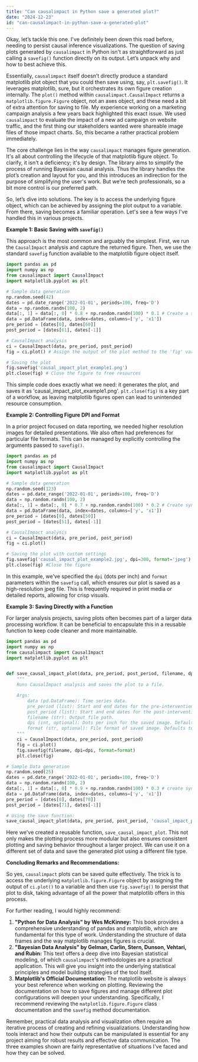 ```yaml
---
title: "Can causalimpact in Python save a generated plot?"
date: "2024-12-23"
id: "can-causalimpact-in-python-save-a-generated-plot"
---
```


Okay, let’s tackle this one. I've definitely been down this road before, needing to persist causal inference visualizations. The question of saving plots generated by `causalimpact` in Python isn't as straightforward as just calling a `savefig()` function directly on its output. Let’s unpack why and how to best achieve this.

Essentially, `causalimpact` itself doesn’t directly produce a standard matplotlib plot object that you could then save using, say, `plt.savefig()`. It leverages matplotlib, sure, but it orchestrates its own figure creation internally. The `plot()` method within `causalimpact.CausalImpact` returns a `matplotlib.figure.Figure` object, not an axes object, and these need a bit of extra attention for saving to file. My experience working on a marketing campaign analysis a few years back highlighted this exact issue. We used `causalimpact` to evaluate the impact of a new ad campaign on website traffic, and the first thing our stakeholders wanted were shareable image files of those impact charts. So, this became a rather practical problem immediately.

The core challenge lies in the way `causalimpact` manages figure generation. It's all about controlling the lifecycle of that matplotlib figure object. To clarify, it isn't a deficiency; it's by design. The library aims to simplify the process of running Bayesian causal analysis. Thus the library handles the plot’s creation and layout for you, and this introduces an indirection for the purpose of simplifying the user's work. But we're tech professionals, so a bit more control is our preferred path.

So, let’s dive into solutions. The key is to access the underlying figure object, which can be achieved by assigning the plot output to a variable. From there, saving becomes a familiar operation. Let's see a few ways I've handled this in various projects.

**Example 1: Basic Saving with `savefig()`**

This approach is the most common and arguably the simplest. First, we run the `CausalImpact` analysis and capture the returned figure. Then, we use the standard `savefig` function available to the matplotlib figure object itself.

```python
import pandas as pd
import numpy as np
from causalimpact import CausalImpact
import matplotlib.pyplot as plt

# Sample data generation
np.random.seed(42)
dates = pd.date_range('2022-01-01', periods=100, freq='D')
data = np.random.randn(100, 2)
data[:, 1] = data[:, 0] * 0.8 + np.random.randn(100) * 0.1 # Create a synthetic relationship
data = pd.DataFrame(data, index=dates, columns=['y', 'x1'])
pre_period = [dates[0], dates[60]]
post_period = [dates[61], dates[-1]]

# CausalImpact analysis
ci = CausalImpact(data, pre_period, post_period)
fig = ci.plot() # Assign the output of the plot method to the 'fig' variable

# Saving the plot
fig.savefig('causal_impact_plot_example1.png')
plt.close(fig) # Close the figure to free resources
```

This simple code does exactly what we need: it generates the plot, and saves it as 'causal_impact_plot_example1.png'. `plt.close(fig)` is a key part of a workflow, as leaving matplotlib figures open can lead to unintended resource consumption.

**Example 2: Controlling Figure DPI and Format**

In a prior project focused on data reporting, we needed higher resolution images for detailed presentations. We also often had preferences for particular file formats. This can be managed by explicitly controlling the arguments passed to `savefig()`.

```python
import pandas as pd
import numpy as np
from causalimpact import CausalImpact
import matplotlib.pyplot as plt

# Sample data generation
np.random.seed(123)
dates = pd.date_range('2022-01-01', periods=100, freq='D')
data = np.random.randn(100, 2)
data[:, 1] = data[:, 0] * 0.7 + np.random.randn(100) * 0.2 # Create synthetic relation
data = pd.DataFrame(data, index=dates, columns=['y', 'x1'])
pre_period = [dates[0], dates[50]]
post_period = [dates[51], dates[-1]]

# CausalImpact analysis
ci = CausalImpact(data, pre_period, post_period)
fig = ci.plot()

# Saving the plot with custom settings
fig.savefig('causal_impact_plot_example2.jpg', dpi=300, format='jpeg')
plt.close(fig) #Close the figure
```
In this example, we've specified the `dpi` (dots per inch) and `format` parameters within the `savefig` call, which ensures our plot is saved as a high-resolution jpeg file. This is frequently required in print media or detailed reports, allowing for crisp visuals.

**Example 3: Saving Directly with a Function**

For larger analysis projects, saving plots often becomes part of a larger data processing workflow. It can be beneficial to encapsulate this in a reusable function to keep code cleaner and more maintainable.

```python
import pandas as pd
import numpy as np
from causalimpact import CausalImpact
import matplotlib.pyplot as plt


def save_causal_impact_plot(data, pre_period, post_period, filename, dpi=300, format='png'):
    """
    Runs CausalImpact analysis and saves the plot to a file.

    Args:
        data (pd.DataFrame): Time series data.
        pre_period (list): Start and end dates for the pre-intervention period.
        post_period (list): Start and end dates for the post-intervention period.
        filename (str): Output file path.
        dpi (int, optional): Dots per inch for the saved image. Defaults to 300.
        format (str, optional): File format of saved image. Defaults to 'png'.
    """
    ci = CausalImpact(data, pre_period, post_period)
    fig = ci.plot()
    fig.savefig(filename, dpi=dpi, format=format)
    plt.close(fig)

# Sample Data generation
np.random.seed(25)
dates = pd.date_range('2022-01-01', periods=100, freq='D')
data = np.random.randn(100, 2)
data[:, 1] = data[:, 0] * 0.9 + np.random.randn(100) * 0.3 # create synthetic data
data = pd.DataFrame(data, index=dates, columns=['y', 'x1'])
pre_period = [dates[0], dates[70]]
post_period = [dates[71], dates[-1]]

# Using the save function:
save_causal_impact_plot(data, pre_period, post_period, 'causal_impact_plot_example3.tiff', dpi=600, format='tiff')
```

Here we've created a reusable function, `save_causal_impact_plot`. This not only makes the plotting process more modular but also ensures consistent plotting and saving behavior throughout a larger project. We can use it on a different set of data and save the generated plot using a different file type.

**Concluding Remarks and Recommendations:**

So yes, `causalimpact` plots can be saved quite effectively. The trick is to access the underlying `matplotlib.figure.Figure` object by assigning the output of `ci.plot()` to a variable and then use `fig.savefig()` to persist that plot to disk, taking advantage of all the power that matplotlib offers in this process.

For further reading, I would highly recommend:

1.  **"Python for Data Analysis" by Wes McKinney:** This book provides a comprehensive understanding of pandas and matplotlib, which are fundamental for this type of work. Understanding the structure of data frames and the way matplotlib manages figures is crucial.
2.  **"Bayesian Data Analysis" by Gelman, Carlin, Stern, Dunson, Vehtari, and Rubin:** This text offers a deep dive into Bayesian statistical modeling, of which `causalimpact`'s methodologies are a practical application. This will give you insight into the underlying statistical principles and model building strategies of the tool itself.
3. **Matplotlib's Official Documentation:** The matplotlib website is always your best reference when working on plotting. Reviewing the documentation on how to save figures and manage different plot configurations will deepen your understanding. Specifically, I recommend reviewing the `matplotlib.figure.Figure` class documentation and the `savefig` method documentation.

Remember, practical data analysis and visualization often require an iterative process of creating and refining visualizations. Understanding how tools interact and how their outputs can be manipulated is essential for any project aiming for robust results and effective data communication. The three examples shown are fairly representative of situations I've faced and how they can be solved.
